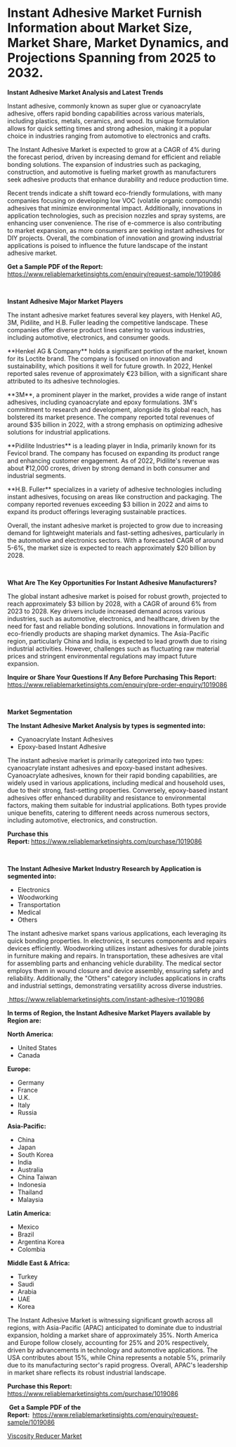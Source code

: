 <p><h1>Instant Adhesive Market Furnish Information about Market Size, Market Share, Market Dynamics, and Projections Spanning from 2025 to 2032.</h1></p><p><strong>Instant Adhesive Market Analysis and Latest Trends</strong></p>
<p><p>Instant adhesive, commonly known as super glue or cyanoacrylate adhesive, offers rapid bonding capabilities across various materials, including plastics, metals, ceramics, and wood. Its unique formulation allows for quick setting times and strong adhesion, making it a popular choice in industries ranging from automotive to electronics and crafts. </p><p>The Instant Adhesive Market is expected to grow at a CAGR of 4% during the forecast period, driven by increasing demand for efficient and reliable bonding solutions. The expansion of industries such as packaging, construction, and automotive is fueling market growth as manufacturers seek adhesive products that enhance durability and reduce production time. </p><p>Recent trends indicate a shift toward eco-friendly formulations, with many companies focusing on developing low VOC (volatile organic compounds) adhesives that minimize environmental impact. Additionally, innovations in application technologies, such as precision nozzles and spray systems, are enhancing user convenience. The rise of e-commerce is also contributing to market expansion, as more consumers are seeking instant adhesives for DIY projects. Overall, the combination of innovation and growing industrial applications is poised to influence the future landscape of the instant adhesive market.</p></p>
<p><strong>Get a Sample PDF of the Report:&nbsp;</strong> <a href="https://www.reliablemarketinsights.com/enquiry/request-sample/1019086?utm_campaign=2221&utm_medium=2&utm_source=Github&utm_content=ia&utm_term=02042025&utm_id=instant-adhesive">https://www.reliablemarketinsights.com/enquiry/request-sample/1019086</a></p>
<p>&nbsp;</p>
<p><strong>Instant Adhesive Major Market Players</strong></p>
<p><p>The instant adhesive market features several key players, with Henkel AG, 3M, Pidilite, and H.B. Fuller leading the competitive landscape. These companies offer diverse product lines catering to various industries, including automotive, electronics, and consumer goods.</p><p>**Henkel AG & Company** holds a significant portion of the market, known for its Loctite brand. The company is focused on innovation and sustainability, which positions it well for future growth. In 2022, Henkel reported sales revenue of approximately €23 billion, with a significant share attributed to its adhesive technologies.</p><p>**3M**, a prominent player in the market, provides a wide range of instant adhesives, including cyanoacrylate and epoxy formulations. 3M's commitment to research and development, alongside its global reach, has bolstered its market presence. The company reported total revenues of around $35 billion in 2022, with a strong emphasis on optimizing adhesive solutions for industrial applications.</p><p>**Pidilite Industries** is a leading player in India, primarily known for its Fevicol brand. The company has focused on expanding its product range and enhancing customer engagement. As of 2022, Pidilite's revenue was about ₹12,000 crores, driven by strong demand in both consumer and industrial segments.</p><p>**H.B. Fuller** specializes in a variety of adhesive technologies including instant adhesives, focusing on areas like construction and packaging. The company reported revenues exceeding $3 billion in 2022 and aims to expand its product offerings leveraging sustainable practices.</p><p>Overall, the instant adhesive market is projected to grow due to increasing demand for lightweight materials and fast-setting adhesives, particularly in the automotive and electronics sectors. With a forecasted CAGR of around 5-6%, the market size is expected to reach approximately $20 billion by 2028.</p></p>
<p>&nbsp;</p>
<p><strong>What Are The Key Opportunities For Instant Adhesive Manufacturers?</strong></p>
<p><p>The global instant adhesive market is poised for robust growth, projected to reach approximately $3 billion by 2028, with a CAGR of around 6% from 2023 to 2028. Key drivers include increased demand across various industries, such as automotive, electronics, and healthcare, driven by the need for fast and reliable bonding solutions. Innovations in formulation and eco-friendly products are shaping market dynamics. The Asia-Pacific region, particularly China and India, is expected to lead growth due to rising industrial activities. However, challenges such as fluctuating raw material prices and stringent environmental regulations may impact future expansion.</p></p>
<p><strong>Inquire or Share Your Questions If Any Before Purchasing This Report:</strong> <a href="https://www.reliablemarketinsights.com/enquiry/pre-order-enquiry/1019086?utm_campaign=2221&utm_medium=2&utm_source=Github&utm_content=ia&utm_term=02042025&utm_id=instant-adhesive">https://www.reliablemarketinsights.com/enquiry/pre-order-enquiry/1019086</a></p>
<p>&nbsp;</p>
<p><strong>Market Segmentation</strong></p>
<p><strong>The Instant Adhesive Market Analysis by types is segmented into:</strong></p>
<p><ul><li>Cyanoacrylate Instant Adhesives</li><li>Epoxy-based Instant Adhesive</li></ul></p>
<p><p>The instant adhesive market is primarily categorized into two types: cyanoacrylate instant adhesives and epoxy-based instant adhesives. Cyanoacrylate adhesives, known for their rapid bonding capabilities, are widely used in various applications, including medical and household uses, due to their strong, fast-setting properties. Conversely, epoxy-based instant adhesives offer enhanced durability and resistance to environmental factors, making them suitable for industrial applications. Both types provide unique benefits, catering to different needs across numerous sectors, including automotive, electronics, and construction.</p></p>
<p><strong>Purchase this Report:&nbsp;</strong><a href="https://www.reliablemarketinsights.com/purchase/1019086?utm_campaign=2221&utm_medium=2&utm_source=Github&utm_content=ia&utm_term=02042025&utm_id=instant-adhesive">https://www.reliablemarketinsights.com/purchase/1019086</a></p>
<p>&nbsp;</p>
<p><strong>The Instant Adhesive Market Industry Research by Application is segmented into:</strong></p>
<p><ul><li>Electronics</li><li>Woodworking</li><li>Transportation</li><li>Medical</li><li>Others</li></ul></p>
<p><p>The instant adhesive market spans various applications, each leveraging its quick bonding properties. In electronics, it secures components and repairs devices efficiently. Woodworking utilizes instant adhesives for durable joints in furniture making and repairs. In transportation, these adhesives are vital for assembling parts and enhancing vehicle durability. The medical sector employs them in wound closure and device assembly, ensuring safety and reliability. Additionally, the "Others" category includes applications in crafts and industrial settings, demonstrating versatility across diverse industries.</p></p>
<p><a href="https://www.reliablemarketinsights.com/instant-adhesive-r1019086?utm_campaign=2221&utm_medium=2&utm_source=Github&utm_content=ia&utm_term=02042025&utm_id=instant-adhesive">&nbsp;https://www.reliablemarketinsights.com/instant-adhesive-r1019086</a></p>
<p><strong>In terms of Region, the Instant Adhesive Market Players available by Region are:</strong></p>
<p>
    <p> <strong> North America: </strong>
        <ul>
            <li>United States</li>
            <li>Canada</li>
        </ul>
        </p> 
    <p> <strong> Europe: </strong>
        <ul>
            <li>Germany</li>
            <li>France</li>
            <li>U.K.</li>
            <li>Italy</li>
            <li>Russia</li>
        </ul>
        </p> 
    <p> <strong> Asia-Pacific: </strong>
        <ul>
            <li>China</li>
            <li>Japan</li>
            <li>South Korea</li>
            <li>India</li>
            <li>Australia</li>
            <li>China Taiwan</li>
            <li>Indonesia</li>
            <li>Thailand</li>
            <li>Malaysia</li>
        </ul>
        </p> 
    <p> <strong> Latin America: </strong>
        <ul>
            <li>Mexico</li>
            <li>Brazil</li>
            <li>Argentina Korea</li>
            <li>Colombia</li>
        </ul>
        </p> 
    <p> <strong> Middle East & Africa: </strong>
        <ul>
            <li>Turkey</li>
            <li>Saudi</li>
            <li>Arabia</li>
            <li>UAE</li>
            <li>Korea</li>
        </ul>
    </p>
    </p>
<p><p>The Instant Adhesive Market is witnessing significant growth across all regions, with Asia-Pacific (APAC) anticipated to dominate due to industrial expansion, holding a market share of approximately 35%. North America and Europe follow closely, accounting for 25% and 20% respectively, driven by advancements in technology and automotive applications. The USA contributes about 15%, while China represents a notable 5%, primarily due to its manufacturing sector's rapid progress. Overall, APAC's leadership in market share reflects its robust industrial landscape.</p></p>
<p><strong>Purchase this Report: </strong><a href="https://www.reliablemarketinsights.com/purchase/1019086?utm_campaign=2221&utm_medium=2&utm_source=Github&utm_content=ia&utm_term=02042025&utm_id=instant-adhesive">https://www.reliablemarketinsights.com/purchase/1019086</a></p>
<p>&nbsp;<strong>Get a Sample PDF of the Report:&nbsp;&nbsp;</strong><a href="https://www.reliablemarketinsights.com/enquiry/request-sample/1019086?utm_campaign=2221&utm_medium=2&utm_source=Github&utm_content=ia&utm_term=02042025&utm_id=instant-adhesive">https://www.reliablemarketinsights.com/enquiry/request-sample/1019086</a></p>
<p><strong></strong></p>
<p><p><a href="https://github.com/elizabethdagraca/Market-Research-Report-List-5/blob/main/viscosity-reducer-market.md?utm_campaign=2221&utm_medium=2&utm_source=Github&utm_content=ia&utm_term=02042025&utm_id=instant-adhesive">Viscosity Reducer Market</a></p></p>